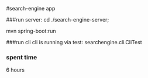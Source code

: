 #search-engine app


###run server:
cd ./search-engine-server;

mvn spring-boot:run


###run cli
cli is running via test: searchengine.cli.CliTest


### spent time 
6 hours